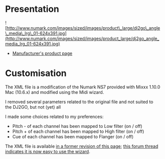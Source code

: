 # Presentation

![http://www.numark.com/images/sized/images/product\_large/dj2go\_angle\_media\_lrg\_01-624x391.jpg](http://www.numark.com/images/sized/images/product_large/dj2go_angle_media_lrg_01-624x391.jpg)

  - [Manufacturer's product page](http://www.numark.com/product/dj2go)

# Customisation

The XML file is a modification of the Numark NS7 provided with Mixxx
1.10.0 Mac (10.6.x) and modified using the Midi wizard.

I removed several parameters related to the original file and not suited
to the DJ2GO, but not (yet) all

I made some choices related to my preferences:

  - Pitch - of each channel has been mapped to Low filter (on / off)
  - Pitch + of each channel has been mapped to High filter (on / off)
  - Cue of each channel has been mapped to Flanger (on / off)

The XML file is available [in a former revision of this
page](http://www.mixxx.org/wiki/doku.php/numark_dj2go?rev=1339948598);
[this forum thread indicates it is now easy to use the
wizard](http://mixxx.org/forums/viewtopic.php?f=7&t=7388&p=26421&hilit=dj2go#p26421).
